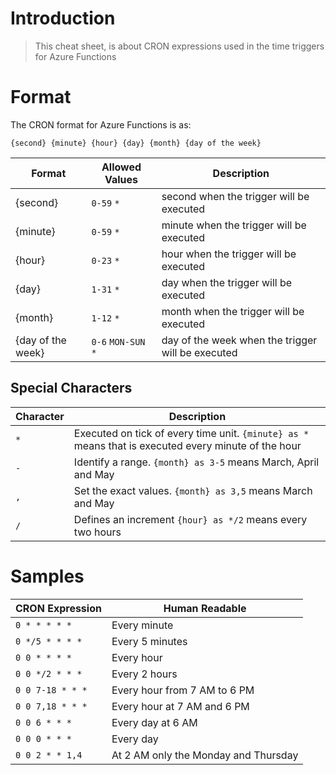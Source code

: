 # Introduction
> This cheat sheet, is about CRON expressions used in the time triggers for Azure Functions

# Format
The CRON format for Azure Functions is as:

```
{second} {minute} {hour} {day} {month} {day of the week}
```

|Format|Allowed Values|Description|
|--|--|--|
|{second}|`0-59` `*`|second when the trigger will be executed|
|{minute}|`0-59` `*`|minute when the trigger will be executed|
|{hour}|`0-23` `*`|hour when the trigger will be executed|
|{day}|`1-31` `*`|day when the trigger will be executed|
|{month}|`1-12` `*`|month when the trigger will be executed|
|{day of the week}|`0-6` `MON-SUN` `*`|day of the week when the trigger will be executed|

## Special Characters

|Character|Description|
|--|--|
|`*`|Executed on tick of every time unit. `{minute} as *` means that is executed every minute of the hour|
|`-`|Identify a range. `{month} as 3-5` means March, April and May|
|`,`|Set the exact values. `{month} as 3,5` means March and May|
|`/`|Defines an increment `{hour} as */2` means every two hours|

# Samples
|CRON Expression|Human Readable|
|--|--|
|`0 * * * * *`|Every minute|
|`0 */5 * * * *`|Every 5 minutes|
|`0 0 * * * *`|Every hour|
|`0 0 */2 * * *`|Every 2 hours|
|`0 0 7-18 * * *`|Every hour from 7 AM to 6 PM|
|`0 0 7,18 * * *`|Every hour at 7 AM and 6 PM|
|`0 0 6 * * *`|Every day at 6 AM|
|`0 0 0 * * *`|Every day|
|`0 0 2 * * 1,4`|At 2 AM only the Monday and Thursday|
